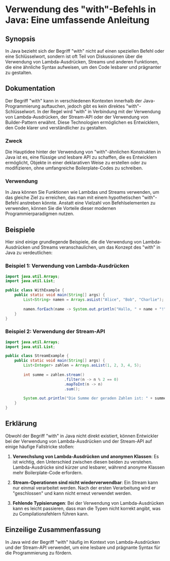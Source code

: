 <!--
Meta Description: # Verwendung des "with"-Befehls in Java: Eine umfassende Anleitung ## Synopsis In Java bezieht sich der Begriff "with" nicht auf einen speziellen Befe...
Meta Keywords: der, java, von, und, verwendung
-->

# Verwendung des "with"-Befehls in Java: Eine umfassende Anleitung

## Synopsis
In Java bezieht sich der Begriff "with" nicht auf einen speziellen Befehl oder eine Schlüsselwort, sondern ist oft Teil von Diskussionen über die Verwendung von Lambda-Ausdrücken, Streams und anderen Funktionen, die eine ähnliche Syntax aufweisen, um den Code lesbarer und prägnanter zu gestalten.

## Dokumentation
Der Begriff "with" kann in verschiedenen Kontexten innerhalb der Java-Programmierung auftauchen, jedoch gibt es kein direktes "with"-Schlüsselwort. In der Regel wird "with" in Verbindung mit der Verwendung von Lambda-Ausdrücken, der Stream-API oder der Verwendung von Builder-Pattern erwähnt. Diese Technologien ermöglichen es Entwicklern, den Code klarer und verständlicher zu gestalten.

### Zweck
Die Hauptidee hinter der Verwendung von "with"-ähnlichen Konstrukten in Java ist es, eine flüssige und lesbare API zu schaffen, die es Entwicklern ermöglicht, Objekte in einer deklarativen Weise zu erstellen oder zu modifizieren, ohne umfangreiche Boilerplate-Codes zu schreiben.

### Verwendung
In Java können Sie Funktionen wie Lambdas und Streams verwenden, um das gleiche Ziel zu erreichen, das man mit einem hypothetischen "with"-Befehl anstreben könnte. Anstatt eine Vielzahl von Befehlselementen zu verwenden, können Sie die Vorteile dieser modernen Programmierparadigmen nutzen.

## Beispiele
Hier sind einige grundlegende Beispiele, die die Verwendung von Lambda-Ausdrücken und Streams veranschaulichen, um das Konzept des "with" in Java zu verdeutlichen:

### Beispiel 1: Verwendung von Lambda-Ausdrücken
```java
import java.util.Arrays;
import java.util.List;

public class WithExample {
    public static void main(String[] args) {
        List<String> namen = Arrays.asList("Alice", "Bob", "Charlie");
        
        namen.forEach(name -> System.out.println("Hallo, " + name + "!"));
    }
}
```

### Beispiel 2: Verwendung der Stream-API
```java
import java.util.Arrays;
import java.util.List;

public class StreamExample {
    public static void main(String[] args) {
        List<Integer> zahlen = Arrays.asList(1, 2, 3, 4, 5);
        
        int summe = zahlen.stream()
                          .filter(n -> n % 2 == 0)
                          .mapToInt(n -> n)
                          .sum();
        
        System.out.println("Die Summe der geraden Zahlen ist: " + summe);
    }
}
```

## Erklärung
Obwohl der Begriff "with" in Java nicht direkt existiert, können Entwickler bei der Verwendung von Lambda-Ausdrücken und der Stream-API auf einige häufige Fallstricke stoßen:

1. **Verwechslung von Lambda-Ausdrücken und anonymen Klassen**: Es ist wichtig, den Unterschied zwischen diesen beiden zu verstehen. Lambda-Ausdrücke sind kürzer und lesbarer, während anonyme Klassen mehr Boilerplate-Code erfordern.

2. **Stream-Operationen sind nicht wiederverwendbar**: Ein Stream kann nur einmal verarbeitet werden. Nach der ersten Verarbeitung wird er "geschlossen" und kann nicht erneut verwendet werden.

3. **Fehlende Typisierungen**: Bei der Verwendung von Lambda-Ausdrücken kann es leicht passieren, dass man die Typen nicht korrekt angibt, was zu Compilationsfehlern führen kann.

## Einzeilige Zusammenfassung
In Java wird der Begriff "with" häufig im Kontext von Lambda-Ausdrücken und der Stream-API verwendet, um eine lesbare und prägnante Syntax für die Programmierung zu fördern.